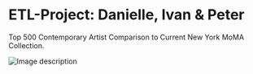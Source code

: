 # ETL-Project: Danielle, Ivan & Peter
Top 500 Contemporary Artist Comparison to Current New York MoMA Collection.

![Image description](https://hyperallergic.com/wp-content/uploads/2017/05/9761-lot-24.jpg)
